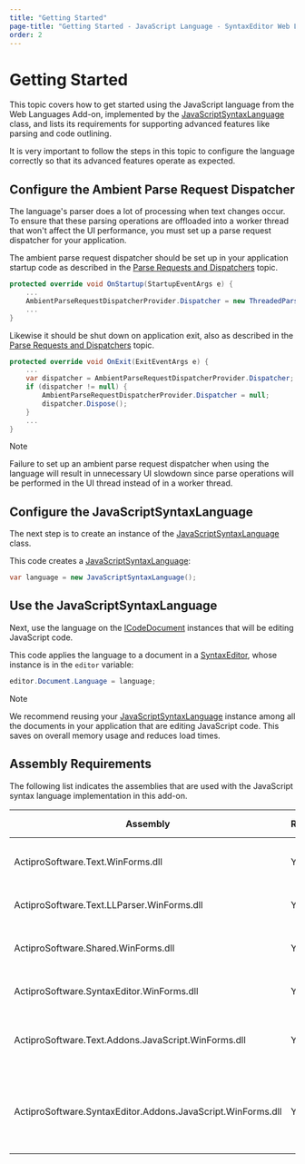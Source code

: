 ```yaml
---
title: "Getting Started"
page-title: "Getting Started - JavaScript Language - SyntaxEditor Web Languages Add-on"
order: 2
---
```

# Getting Started

This topic covers how to get started using the JavaScript language from the Web Languages Add-on, implemented by the [JavaScriptSyntaxLanguage](xref:ActiproSoftware.Text.Languages.JavaScript.Implementation.JavaScriptSyntaxLanguage) class, and lists its requirements for supporting advanced features like parsing and code outlining.

It is very important to follow the steps in this topic to configure the language correctly so that its advanced features operate as expected.

## Configure the Ambient Parse Request Dispatcher

The language's parser does a lot of processing when text changes occur.  To ensure that these parsing operations are offloaded into a worker thread that won't affect the UI performance, you must set up a parse request dispatcher for your application.

The ambient parse request dispatcher should be set up in your application startup code as described in the [Parse Requests and Dispatchers](../../text-parsing/parsing/parse-requests-and-dispatchers.md) topic.

```csharp
protected override void OnStartup(StartupEventArgs e) {
	...
	AmbientParseRequestDispatcherProvider.Dispatcher = new ThreadedParseRequestDispatcher();
	...
}
```

Likewise it should be shut down on application exit, also as described in the [Parse Requests and Dispatchers](../../text-parsing/parsing/parse-requests-and-dispatchers.md) topic.

```csharp
protected override void OnExit(ExitEventArgs e) {
	...
	var dispatcher = AmbientParseRequestDispatcherProvider.Dispatcher;
	if (dispatcher != null) {
		AmbientParseRequestDispatcherProvider.Dispatcher = null;
		dispatcher.Dispose();
	}
	...
}
```

> [!NOTE]
> Failure to set up an ambient parse request dispatcher when using the language will result in unnecessary UI slowdown since parse operations will be performed in the UI thread instead of in a worker thread.

## Configure the JavaScriptSyntaxLanguage

The next step is to create an instance of the [JavaScriptSyntaxLanguage](xref:ActiproSoftware.Text.Languages.JavaScript.Implementation.JavaScriptSyntaxLanguage) class.

This code creates a [JavaScriptSyntaxLanguage](xref:ActiproSoftware.Text.Languages.JavaScript.Implementation.JavaScriptSyntaxLanguage):

```csharp
var language = new JavaScriptSyntaxLanguage();
```

## Use the JavaScriptSyntaxLanguage

Next, use the language on the [ICodeDocument](xref:ActiproSoftware.Text.ICodeDocument) instances that will be editing JavaScript code.

This code applies the language to a document in a [SyntaxEditor](xref:ActiproSoftware.UI.WinForms.Controls.SyntaxEditor.SyntaxEditor), whose instance is in the `editor` variable:

```csharp
editor.Document.Language = language;
```

> [!NOTE]
> We recommend reusing your [JavaScriptSyntaxLanguage](xref:ActiproSoftware.Text.Languages.JavaScript.Implementation.JavaScriptSyntaxLanguage) instance among all the documents in your application that are editing JavaScript code.  This saves on overall memory usage and reduces load times.

## Assembly Requirements

The following list indicates the assemblies that are used with the JavaScript syntax language implementation in this add-on.

| Assembly | Required | Author | Licensed With | Description |
|-----|-----|-----|-----|-----|
| ActiproSoftware.Text.WinForms.dll | Yes | Actipro | SyntaxEditor | Core text/parsing framework for WinForms |
| ActiproSoftware.Text.LLParser.WinForms.dll | Yes | Actipro | SyntaxEditor | LL parser framework implementation |
| ActiproSoftware.Shared.WinForms.dll | Yes | Actipro | SyntaxEditor | Core framework for all Actipro WinForms controls |
| ActiproSoftware.SyntaxEditor.WinForms.dll | Yes | Actipro | SyntaxEditor | SyntaxEditor for WinForms control |
| ActiproSoftware.Text.Addons.JavaScript.WinForms.dll | Yes | Actipro | Web Languages Add-on | Core text/parsing for the JavaScript and JSON languages |
| ActiproSoftware.SyntaxEditor.Addons.JavaScript.WinForms.dll | Yes | Actipro | Web Languages Add-on | SyntaxEditor for WinForms advanced JavaScript and JSON syntax language implementations |

